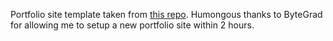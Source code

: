 Portfolio site template taken from [this repo](https://github.com/ByteGrad/portfolio-website.). Humongous thanks to ByteGrad for allowing me to setup a new portfolio site within 2 hours.